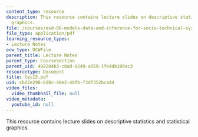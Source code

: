 ```yaml
---
content_type: resource
description: This resource contains lecture slides on descriptive statistics and statistical
  graphics.
file: /courses/esd-86-models-data-and-inference-for-socio-technical-systems-spring-2007/cbd2e298b28c48e248fbf3df352bca44_lec15.pdf
file_type: application/pdf
learning_resource_types:
- Lecture Notes
ocw_type: OCWFile
parent_title: Lecture Notes
parent_type: CourseSection
parent_uid: 408284b3-c8ad-9249-a559-1fe4db109ac3
resourcetype: Document
title: lec15.pdf
uid: cbd2e298-b28c-48e2-48fb-f3df352bca44
video_files:
  video_thumbnail_file: null
video_metadata:
  youtube_id: null
---
```

This resource contains lecture slides on descriptive statistics and statistical graphics.


